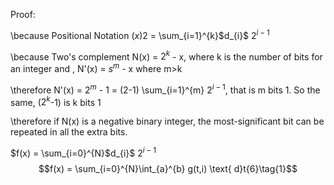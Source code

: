 Proof:

\because Positional Notation $(x){2}$ = \sum_{i=1}^{k}\$d_{i}$ $2^{i-1}$

\because Two's complement N(x) = $2^{k}$ - x, where k is the number of bits for an integer and , N'(x) = $s^{m}$ - x where m>k

\therefore N'(x) = $2^{m}$ - 1 = (2-1) \sum_{i=1}^{m} $2^{i-1}$, that is m bits 1. So the same, ($2^{k}$-1) is k bits 1

\therefore if N(x) is a negative binary integer,  the most-significant bit can be repeated in all the extra bits.

$f(x) = \sum_{i=0}^{N}$d_{i}$ $2^{i-1}$
$$f(x) = \sum_{i=0}^{N}\int_{a}^{b} g(t,i) \text{ d}t{6}\tag{1}$$